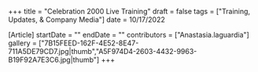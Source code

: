 +++
title = "Celebration 2000 Live Training"
draft = false
tags = ["Training, Updates, & Company Media"]
date = 10/17/2022

[Article]
startDate = ""
endDate = ""
contributors = ["Anastasia.laguardia"]
gallery = ["7B15FEED-162F-4E52-8E47-711A5DE79CD7.jpg|thumb","A5F974D4-2603-4432-9963-B19F92A7E3C6.jpg|thumb"]
+++

